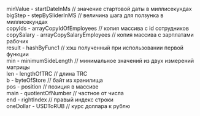 minValue - startDateInMs // значение стартовой даты в миллисекундах  
bigStep - stepBySliderInMS // величина шага для ползунка в миллисекундах  
copyIds - arrayCopyIdOfEmployees // копия массива с id сотрудников  
copySalary - arrayCopySalaryEmployees // копия массива с зарплатами рабочих  
result - hashByFunc1 // хэш полученный при использовании первой функции  
min - minimumSideLength // минимальное значений из двух измерений матрицы  
len - lengthOfTRC // длина TRC  
b - byteOfStore // байт из хранилища  
pos - position // позиция в массиве  
main - quotientOfNumber // частное от числа  
end - rightIndex // правый индекс строки  
oneDollar - USDToRUB // курс доллара к рублю  
